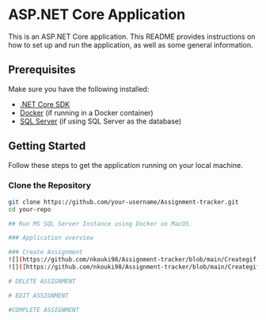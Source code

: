 # ASP.NET Core Application

This is an ASP.NET Core application. This README provides instructions on how to set up and run the application, as well as some general information.

## Prerequisites

Make sure you have the following installed:

- [.NET Core SDK](https://dotnet.microsoft.com/download)
- [Docker](https://www.docker.com/get-started) (if running in a Docker container)
- [SQL Server](https://www.microsoft.com/en-us/sql-server/sql-server-downloads) (if using SQL Server as the database)

## Getting Started

Follow these steps to get the application running on your local machine.

### Clone the Repository

```bash
git clone https://github.com/your-username/Assignment-tracker.git
cd your-repo

## Run MS SQL Server Instance using Docker on MacOS.

### Application overview

### Create Assignment
![](https://github.com/nkouki98/Assignment-tracker/blob/main/Creategif.gif)
![]([https://github.com/nkouki98/Assignment-tracker/blob/main/Creategif.gif](https://github.com/nkouki98/Assignment-tracker/raw/main/Creategif.gif))

# DELETE ASSIGNMENT

# EDIT ASSIGNMENT 

#COMPLETE ASSIGNMENT




